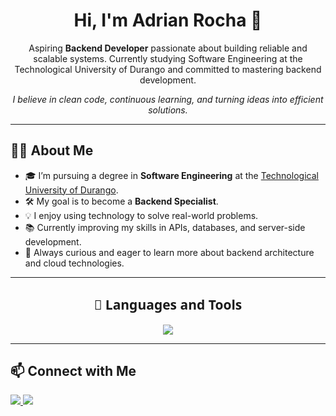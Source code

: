 <h1 align="center">Hi, I'm Adrian Rocha 👋</h1>

<p align="center">
  Aspiring <strong>Backend Developer</strong> passionate about building reliable and scalable systems.  
  Currently studying Software Engineering at the Technological University of Durango and committed to mastering backend development.
</p>

<p align="center">
  <em>I believe in clean code, continuous learning, and turning ideas into efficient solutions.</em>
</p>

---

## 👨‍💻 About Me

- 🎓 I’m pursuing a degree in **Software Engineering** at the <a href="https://utdurango.edu.mx/" target="_blank">Technological University of Durango</a>.
- 🛠️ My goal is to become a **Backend Specialist**.
- 💡 I enjoy using technology to solve real-world problems.
- 📚 Currently improving my skills in APIs, databases, and server-side development.
- 🚀 Always curious and eager to learn more about backend architecture and cloud technologies.

---

## <h2 style="text-align: center; font-family: 'Segoe UI', Tahoma, Geneva, Verdana, sans-serif;">🧰 Languages and Tools</h2>

<p align="center">
  <img src="https://skillicons.dev/icons?i=js,ts,react,nodejs,express,django,py,html,css,tailwind,nextjs,figma,git,vscode,mongodb,postgres,aws,firebase,mysql,notion,npm,postman&perline=7" />
</p>


---

## 📫 Connect with Me




<p>
 <a href="https://www.instagram.com/adrian_roc6?igsh=ZThzbDl2OWttZTV6&utm_source=qr" target="_blank">
    <img src="https://img.shields.io/badge/Instagram-pink?style=for-the-badge&logo=instagram" />
  </a>
  <a href="https://www.linkedin.com/in/adrian-rocha-169715318" target="_blank">
    <img src="https://img.shields.io/badge/LinkedIn-blue?style=for-the-badge&logo=linkedin" />
  </a>
